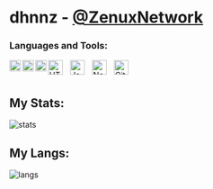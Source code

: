 # dhnnz - [@ZenuxNetwork][git]

### Languages and Tools:

[<img align="left" alt="Php" height="20px" src="https://seeklogo.com/images/P/PHP-logo-0B2FDC4529-seeklogo.com.png"/></code>](https://www.php.net/)
[<img align="left" alt="PocketMine" height="20px" src="https://avatars3.githubusercontent.com/u/3150836?s=200&v=4"/></code>](https://github.com/pmmp/PocketMine-MP)
[<img align="left" alt="Poggit" height="20px" src="https://avatars2.githubusercontent.com/u/22427965?s=400&u=ab2083244b63dc147f5841cd9e5399634a8b0853&v=4"/></code>](https://poggit.pmmp.io)
[<img align="left" alt="HTML5" width="26px" src="https://cdn.jsdelivr.net/gh/devicons/devicon/icons/html5/html5-original.svg" style="padding-right:10px;" />][webdevplaylist]
[<img align="left" alt="JavaScript" width="26px" src="https://cdn.jsdelivr.net/gh/devicons/devicon/icons/javascript/javascript-original.svg" style="padding-right:10px;" />][jsplaylist]
[<img align="left" alt="Node.js" width="26px" src="https://cdn.jsdelivr.net/gh/devicons/devicon/icons/nodejs/nodejs-original.svg" style="padding-right:10px;" />][webdevplaylist]
[<img align="left" alt="GitHub" width="26px" src="https://user-images.githubusercontent.com/3369400/139448065-39a229ba-4b06-434b-bc67-616e2ed80c8f.png" style="padding-right:10px;" />](https://www.youtube.com/channel/UCZPaA1QBzq0lyVTroL5CPzQ)

<br>
<br>

## My Stats:

<img align="left" alt="stats" src="https://github-readme-stats.vercel.app/api?username=Dhnzz&show_icons=true&hide_border=false&title_color=ff652f&icon_color=FFE400&bg_color=FFFFFFB&text_color=ffffff&border_color=0c1a25" />
<br>

## My Langs:

<img align="left" alt="langs" src="https://github-readme-stats.vercel.app/api/top-langs/?username=Dhnnz&langs_count=8" />

<br>

[git]: https://www.github.com/ZenuxNetwork
[website]: https://www.youtube.com/channel/UCZPaA1QBzq0lyVTroL5CPzQ
[course]: https://www.youtube.com/channel/UCZPaA1QBzq0lyVTroL5CPzQ
[twitter]: https://www.youtube.com/channel/UCZPaA1QBzq0lyVTroL5CPzQ
[youtube]: https://www.youtube.com/channel/UCZPaA1QBzq0lyVTroL5CPzQ
[instagram]: https://www.youtube.com/channel/UCZPaA1QBzq0lyVTroL5CPzQ
[linkedin]: https://www.youtube.com/channel/UCZPaA1QBzq0lyVTroL5CPzQ
[webdevplaylist]: https://www.youtube.com/channel/UCZPaA1QBzq0lyVTroL5CPzQ
[jsplaylist]: https://www.youtube.com/channel/UCZPaA1QBzq0lyVTroL5CPzQ
[cssplaylist]: https://www.youtube.com/channel/UCZPaA1QBzq0lyVTroL5CPzQ
[reactplaylist]: https://www.youtube.com/channel/UCZPaA1QBzq0lyVTroL5CPzQ
